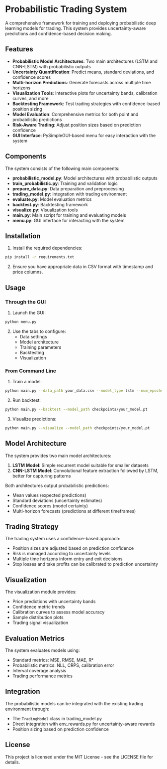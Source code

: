 # Probabilistic Trading System

A comprehensive framework for training and deploying probabilistic deep learning models for trading. This system provides uncertainty-aware predictions and confidence-based decision making.

## Features

- **Probabilistic Model Architectures**: Two main architectures (LSTM and CNN-LSTM) with probabilistic outputs
- **Uncertainty Quantification**: Predict means, standard deviations, and confidence scores
- **Multi-horizon Predictions**: Generate forecasts across multiple time horizons
- **Visualization Tools**: Interactive plots for uncertainty bands, calibration curves, and more
- **Backtesting Framework**: Test trading strategies with confidence-based position sizing
- **Model Evaluation**: Comprehensive metrics for both point and probabilistic predictions
- **Risk-Aware Trading**: Adjust position sizes based on prediction confidence
- **GUI Interface**: PySimpleGUI-based menu for easy interaction with the system

## Components

The system consists of the following main components:

- **probabilistic_model.py**: Model architectures with probabilistic outputs
- **train_probabilistic.py**: Training and validation logic
- **prepare_data.py**: Data preparation and preprocessing
- **trading_model.py**: Integration with trading environment
- **evaluate.py**: Model evaluation metrics
- **backtest.py**: Backtesting framework
- **visualize.py**: Visualization tools
- **main.py**: Main script for training and evaluating models
- **menu.py**: GUI interface for interacting with the system

## Installation

1. Install the required dependencies:

```bash
pip install -r requirements.txt
```

2. Ensure you have appropriate data in CSV format with timestamp and price columns.

## Usage

### Through the GUI

1. Launch the GUI:

```bash
python menu.py
```

2. Use the tabs to configure:
   - Data settings
   - Model architecture
   - Training parameters
   - Backtesting
   - Visualization

### From Command Line

1. Train a model:

```bash
python main.py --data_path your_data.csv --model_type lstm --num_epochs 100
```

2. Run backtest:

```bash
python main.py --backtest --model_path checkpoints/your_model.pt
```

3. Visualize predictions:

```bash
python main.py --visualize --model_path checkpoints/your_model.pt
```

## Model Architecture

The system provides two main model architectures:

1. **LSTM Model**: Simple recurrent model suitable for smaller datasets
2. **CNN-LSTM Model**: Convolutional feature extraction followed by LSTM, better for capturing patterns

Both architectures output probabilistic predictions:
- Mean values (expected predictions)
- Standard deviations (uncertainty estimates)
- Confidence scores (model certainty)
- Multi-horizon forecasts (predictions at different timeframes)

## Trading Strategy

The trading system uses a confidence-based approach:
- Position sizes are adjusted based on prediction confidence
- Risk is managed according to uncertainty levels
- Multiple time horizons inform entry and exit decisions
- Stop losses and take profits can be calibrated to prediction uncertainty

## Visualization

The visualization module provides:
- Price predictions with uncertainty bands
- Confidence metric trends
- Calibration curves to assess model accuracy
- Sample distribution plots
- Trading signal visualization

## Evaluation Metrics

The system evaluates models using:
- Standard metrics: MSE, RMSE, MAE, R²
- Probabilistic metrics: NLL, CRPS, calibration error
- Interval coverage analysis
- Trading performance metrics

## Integration

The probabilistic models can be integrated with the existing trading environment through:
- The `TradingModel` class in trading_model.py
- Direct integration with env_rewards.py for uncertainty-aware rewards
- Position sizing based on prediction confidence

## License

This project is licensed under the MIT License - see the LICENSE file for details. 